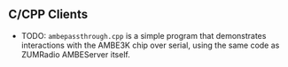 ## C/CPP Clients
* TODO: `ambepassthrough.cpp` is a simple program that demonstrates interactions
with the AMBE3K chip over serial, using the same code as ZUMRadio
AMBEServer itself.
